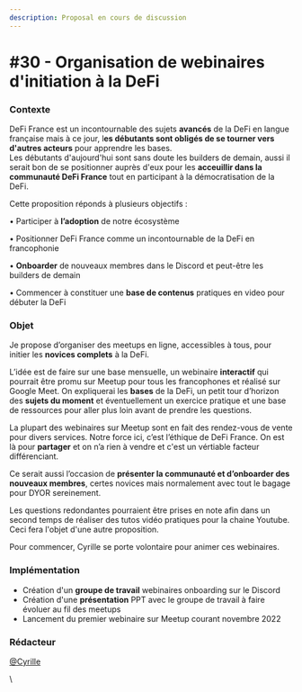 ```yaml
---
description: Proposal en cours de discussion
---
```


# #30 - Organisation de webinaires d'initiation à la DeFi

### Contexte

DeFi France est un incontournable des sujets **avancés** de la DeFi en langue française mais à ce jour, l**es débutants sont obligés de se tourner vers d'autres acteurs** pour apprendre les bases. \
Les débutants d'aujourd'hui sont sans doute les builders de demain, aussi il serait bon de se positionner auprès d'eux pour les **acceuillir dans la communauté DeFi France** tout en participant à la démocratisation de la DeFi.

Cette proposition réponds à plusieurs objectifs :&#x20;

• Participer à **l’adoption** de notre écosystème&#x20;

• Positionner DeFi France comme un incontournable de la DeFi en francophonie&#x20;

• **Onboarder** de nouveaux membres dans le Discord et peut-être les builders de demain&#x20;

• Commencer à constituer une **base de contenus** pratiques en video pour débuter la DeFi

### Objet

Je propose d’organiser des meetups en ligne, accessibles à tous, pour initier les **novices complets** à la DeFi.&#x20;

L’idée est de faire sur une base mensuelle, un webinaire **interactif** qui pourrait être promu sur Meetup pour tous les francophones et réalisé sur Google Meet. On expliquerai les **bases** de la DeFi, un petit tour d’horizon des **sujets du moment** et éventuellement un exercice pratique et une base de ressources pour aller plus loin avant de prendre les questions.&#x20;

La plupart des webinaires sur Meetup sont en fait des rendez-vous de vente pour divers services. Notre force ici, c’est l’éthique de DeFi France. On est là pour **partager** et on n’a rien à vendre et c'est un vértiable facteur différenciant.&#x20;

Ce serait aussi l’occasion de **présenter la communauté et d’onboarder des nouveaux membres**, certes novices mais normalement avec tout le bagage pour DYOR sereinement.&#x20;

Les questions redondantes pourraient être prises en note afin dans un second temps de réaliser des tutos vidéo pratiques pour la chaine Youtube. Ceci fera l'objet d'une autre proposition.

Pour commencer, Cyrille se porte volontaire pour animer ces webinaires.

### Implémentation

* Création d'un **groupe de travail** webinaires onboarding sur le Discord
* Création d'une **présentation** PPT avec le groupe de travail à faire évoluer au fil des meetups
* Lancement du premier webinaire sur Meetup courant novembre 2022

### Rédacteur

[@Cyrille](https://twitter.com/cyrille\_briere)

\
